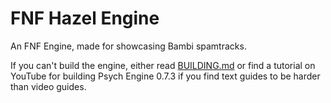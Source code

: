 # FNF Hazel Engine

An FNF Engine, made for showcasing Bambi spamtracks.

If you can't build the engine, either read [BUILDING.md](BUILDING.md) or find a tutorial on YouTube for building Psych Engine 0.7.3 if you find text guides to be harder than video guides.
